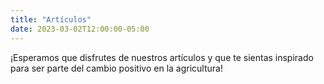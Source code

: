 ```yaml
---
title: "Artículos"
date: 2023-03-02T12:00:00-05:00
---
```

¡Esperamos que disfrutes de nuestros artículos y que te sientas inspirado para ser parte del cambio positivo en la agricultura!